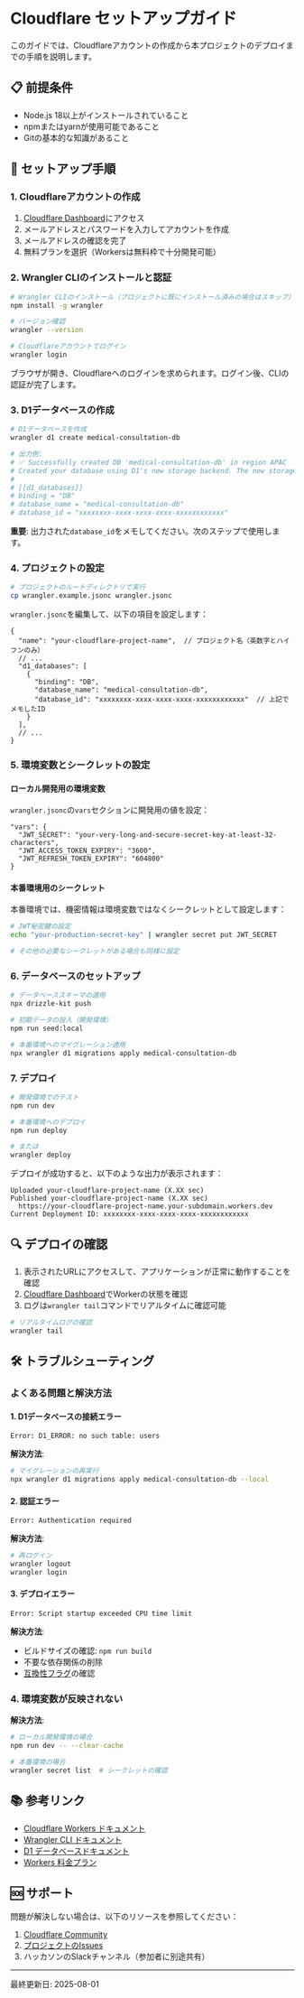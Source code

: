 # Cloudflare セットアップガイド

このガイドでは、Cloudflareアカウントの作成から本プロジェクトのデプロイまでの手順を説明します。

## 📋 前提条件

- Node.js 18以上がインストールされていること
- npmまたはyarnが使用可能であること
- Gitの基本的な知識があること

## 🚀 セットアップ手順

### 1. Cloudflareアカウントの作成

1. [Cloudflare Dashboard](https://dash.cloudflare.com/sign-up)にアクセス
2. メールアドレスとパスワードを入力してアカウントを作成
3. メールアドレスの確認を完了
4. 無料プランを選択（Workersは無料枠で十分開発可能）

### 2. Wrangler CLIのインストールと認証

```bash
# Wrangler CLIのインストール（プロジェクトに既にインストール済みの場合はスキップ）
npm install -g wrangler

# バージョン確認
wrangler --version

# Cloudflareアカウントでログイン
wrangler login
```

ブラウザが開き、Cloudflareへのログインを求められます。ログイン後、CLIの認証が完了します。

### 3. D1データベースの作成

```bash
# D1データベースを作成
wrangler d1 create medical-consultation-db

# 出力例:
# ✅ Successfully created DB 'medical-consultation-db' in region APAC
# Created your database using D1's new storage backend. The new storage backend is not yet recommended for production workloads, but backs up your data via point-in-time restore.
# 
# [[d1_databases]]
# binding = "DB"
# database_name = "medical-consultation-db"
# database_id = "xxxxxxxx-xxxx-xxxx-xxxx-xxxxxxxxxxxx"
```

**重要**: 出力された`database_id`をメモしてください。次のステップで使用します。

### 4. プロジェクトの設定

```bash
# プロジェクトのルートディレクトリで実行
cp wrangler.example.jsonc wrangler.jsonc
```

`wrangler.jsonc`を編集して、以下の項目を設定します：

```jsonc
{
  "name": "your-cloudflare-project-name",  // プロジェクト名（英数字とハイフンのみ）
  // ...
  "d1_databases": [
    {
      "binding": "DB",
      "database_name": "medical-consultation-db",
      "database_id": "xxxxxxxx-xxxx-xxxx-xxxx-xxxxxxxxxxxx"  // 上記でメモしたID
    }
  ],
  // ...
}
```

### 5. 環境変数とシークレットの設定

#### ローカル開発用の環境変数

`wrangler.jsonc`の`vars`セクションに開発用の値を設定：

```jsonc
"vars": {
  "JWT_SECRET": "your-very-long-and-secure-secret-key-at-least-32-characters",
  "JWT_ACCESS_TOKEN_EXPIRY": "3600",
  "JWT_REFRESH_TOKEN_EXPIRY": "604800"
}
```

#### 本番環境用のシークレット

本番環境では、機密情報は環境変数ではなくシークレットとして設定します：

```bash
# JWT秘密鍵の設定
echo "your-production-secret-key" | wrangler secret put JWT_SECRET

# その他の必要なシークレットがある場合も同様に設定
```

### 6. データベースのセットアップ

```bash
# データベーススキーマの適用
npx drizzle-kit push

# 初期データの投入（開発環境）
npm run seed:local

# 本番環境へのマイグレーション適用
npx wrangler d1 migrations apply medical-consultation-db
```

### 7. デプロイ

```bash
# 開発環境でのテスト
npm run dev

# 本番環境へのデプロイ
npm run deploy

# または
wrangler deploy
```

デプロイが成功すると、以下のような出力が表示されます：

```
Uploaded your-cloudflare-project-name (X.XX sec)
Published your-cloudflare-project-name (X.XX sec)
  https://your-cloudflare-project-name.your-subdomain.workers.dev
Current Deployment ID: xxxxxxxx-xxxx-xxxx-xxxx-xxxxxxxxxxxx
```

## 🔍 デプロイの確認

1. 表示されたURLにアクセスして、アプリケーションが正常に動作することを確認
2. [Cloudflare Dashboard](https://dash.cloudflare.com)でWorkerの状態を確認
3. ログは`wrangler tail`コマンドでリアルタイムに確認可能

```bash
# リアルタイムログの確認
wrangler tail
```

## 🛠️ トラブルシューティング

### よくある問題と解決方法

#### 1. D1データベースの接続エラー

```
Error: D1_ERROR: no such table: users
```

**解決方法**:
```bash
# マイグレーションの再実行
npx wrangler d1 migrations apply medical-consultation-db --local
```

#### 2. 認証エラー

```
Error: Authentication required
```

**解決方法**:
```bash
# 再ログイン
wrangler logout
wrangler login
```

#### 3. デプロイエラー

```
Error: Script startup exceeded CPU time limit
```

**解決方法**:
- ビルドサイズの確認: `npm run build`
- 不要な依存関係の削除
- [互換性フラグ](https://developers.cloudflare.com/workers/configuration/compatibility-dates/)の確認

### 4. 環境変数が反映されない

**解決方法**:
```bash
# ローカル開発環境の場合
npm run dev -- --clear-cache

# 本番環境の場合
wrangler secret list  # シークレットの確認
```

## 📚 参考リンク

- [Cloudflare Workers ドキュメント](https://developers.cloudflare.com/workers/)
- [Wrangler CLI ドキュメント](https://developers.cloudflare.com/workers/wrangler/)
- [D1 データベースドキュメント](https://developers.cloudflare.com/d1/)
- [Workers 料金プラン](https://developers.cloudflare.com/workers/platform/pricing/)

## 🆘 サポート

問題が解決しない場合は、以下のリソースを参照してください：

1. [Cloudflare Community](https://community.cloudflare.com/)
2. [プロジェクトのIssues](https://github.com/your-repo/issues)
3. ハッカソンのSlackチャンネル（参加者に別途共有）

---

最終更新日: 2025-08-01